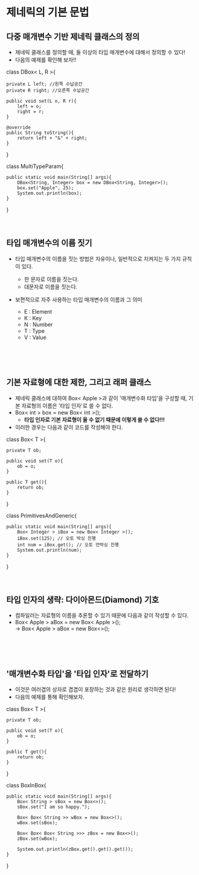 # 제네릭의 기본 문법

## 다중 매개변수 기반 제네릭 클래스의 정의

- 제네릭 클래스를 정의할 때, 둘 이상의 타입 매개변수에 대해서 정의할 수 있다!
- 다음의 예제를 확인해 보자!!
  
class DBox< L, R >{

    private L left; //왼쪽 수납공간
    private R right; //오른쪽 수납공간

    public void set(L o, R r){
        left = o;
        right = r;
    }

    @override
    public String toString(){
        return left + "&" + right;
    }
}

class MultiTypeParam{

    public static void main(String[] args){
        DBox<String, Integer> box = new DBox<String, Integer>();
        box.set("Apple", 25);
        System.out.println(box);
    }
}
<br><br><br>


## 타입 매개변수의 이름 짓기
- 타입 매개변수의 이름을 짓는 방법은 자유이나, 일반적으로 지켜지는 두 가지 규칙이 있다.
  - 한 문자로 이름을 짓는다.
  - 대문자로 이름을 짓는다.

- 보편적으로 자주 사용하는 타입 매개변수의 이름과 그 의미
  - E : Element
  - K : Key
  - N : Number
  - T : Type
  - V : Value

<br><br><br>


## 기본 자료형에 대한 제한, 그리고 래퍼 클래스
- 제네릭 클래스에 대하여 Box< Apple >과 같이 '매개변수화 타입'을 구성할 때, 기본 자료형의 이름은 '타입 인자'로 쓸 수 없다.
- Box< int > box = new Box< int >();
  - **타입 인자로 기본 자료형이 올 수 없기 때문에 이렇게 쓸 수 없다!!!**
- 이러한 경우는 다음과 같이 코드를 작성해야 한다.

class Box< T >{

    private T ob;

    public void set(T o){
        ob = o;
    }

    public T get(){
        return ob;
    }
}

class PrimitivesAndGeneric{

    public static void main(String[] args){
        Box< Integer > iBox = new Box< Integer >();
        iBox.set(125); // 오토 박싱 진행
        int num = iBox.get(); // 오토 언박싱 진행
        System.out.println(num);
    }
}
<br><br><br>

## 타입 인자의 생략: 다이아몬드(Diamond) 기호
- 컴파일러는 자료형의 이름을 추론할 수 있기 때문에 다음과 같이 작성할 수 있다.
- Box< Apple > aBox = new Box< Apple >();<br>
    -> Box< Apple > aBox = new Box<>();

<br><br><br>

## '매개변수화 타입'을 '타입 인자'로 전달하기
- 이것은 여러겹의 상자로 겹겹이 포장하는 것과 같은 원리로 생각하면 된다!
- 다음의 예제를 통해 확인해보자.

class Box< T >{

    private T ob;

    public void set(T o){
        ob = o;
    }

    public T get(){
        return ob;
    }
}

class BoxInBox{

    public static void main(String[] args){
        Box< String > sBox = new Box<>();
        sBox.set("I am so happy.");

        Box< Box< String >> wBox = new Box<>();
        wBox.set(sBox);

        Box< Box< Box< String >>> zBox = new Box<>();
        zBox.set(wBox);

        System.out.println(zBox.get().get().get());
    }
}